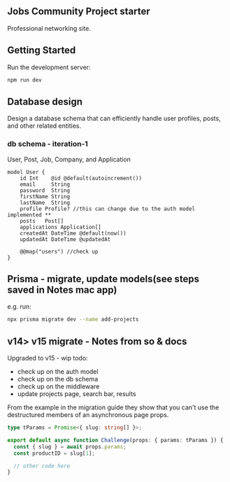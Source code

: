 ## Jobs Community Project starter

Professional networking site.

## Getting Started

Run the development server:

```bash
npm run dev
```

## Database design

Design a database schema that can efficiently handle user profiles, posts, and other related entities.

### db schema - iteration-1

User, Post, Job, Company, and Application

```schema.prisma
model User {
    id Int    @id @default(autoincrement())
    email     String
    password  String
    firstName String
    lastName  String
    profile Profile? //this can change due to the auth model implemented **
    posts   Post[]
    applications Application[]
    createdAt DateTime @default(now())
    updatedAt DateTime @updatedAt

    @@map("users") //check up
}

```

## Prisma - migrate, update models(see steps saved in Notes mac app)

e.g. run:

```bash
npx prisma migrate dev --name add-projects
```

## v14> v15 migrate - Notes from so & docs

Upgraded to v15 - wip
todo:

- check up on the auth model
- check up on the db schema
- check up on the middleware
- update projects page, search bar, results

From the example in the migration guide they show that you can't use the destructured members of an asynchronous page props.

```ts
type tParams = Promise<{ slug: string[] }>;

export default async function Challenge(props: { params: tParams }) {
  const { slug } = await props.params;
  const productID = slug[1];

  // other code here
}
```
